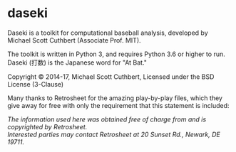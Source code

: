 # daseki

Daseki is a toolkit for computational baseball analysis, developed by
Michael Scott Cuthbert (Associate Prof. MIT).

The toolkit is written in Python 3, and requires Python 3.6 or higher to run.
Daseki (打数) is the Japanese word for "At Bat."

Copyright © 2014-17, Michael Scott Cuthbert, Licensed under the BSD License (3-Clause)

Many thanks to Retrosheet for the amazing play-by-play files, which they give away
for free with only the requirement that this statement is included:

*The information used here was obtained free of charge from and is copyrighted by Retrosheet.  
Interested parties may contact Retrosheet at 20 Sunset Rd., Newark, DE 19711.*
